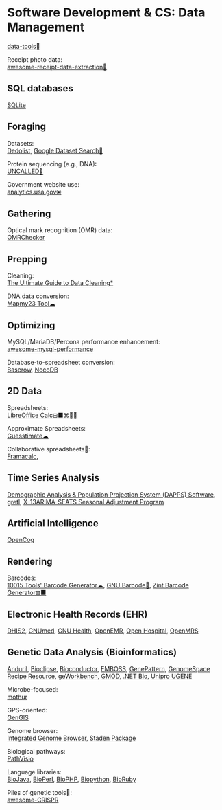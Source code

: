 # Software Development & CS: Data Management

[data-tools💩](https://github.com/victorcouste/data-tools)

Receipt photo data:  
[awesome-receipt-data-extraction💩](https://github.com/VictorAtPL/awesome-receipt-data-extraction)

## SQL databases

[SQLite](https://sqlite.org/index.html)

## Foraging

Datasets:  
[Dedolist](https://dedolist.com/),
[Google Dataset Search🧛](https://datasetsearch.research.google.com/)

Protein sequencing (e.g., DNA):  
[UNCALLED🐍](https://github.com/skovaka/UNCALLED)

Government website use:  
[analytics.usa.gov⦿](https://analytics.usa.gov/)

## Gathering

Optical mark recognition (OMR) data:  
[OMRChecker](https://github.com/Udayraj123/OMRChecker)

## Prepping

Cleaning:  
[The Ultimate Guide to Data Cleaning*](https://towardsdatascience.com/the-ultimate-guide-to-data-cleaning-3969843991d4)

DNA data conversion:  
[Mapmy23 Tool☁](http://www.mapmy23.com/tools/ancestry_ftdna_fix.php)

## Optimizing

MySQL/MariaDB/Percona performance enhancement:  
[awesome-mysql-performance](https://github.com/Releem/awesome-mysql-performance)

Database-to-spreadsheet conversion:  
[Baserow](https://baserow.io/),
[NocoDB](https://nocodb.com/)

## 2D Data

Spreadsheets:  
[LibreOffice Calc⊞■⌘🐧🆓](https://www.libreoffice.org/)

Approximate Spreadsheets:  
[Guesstimate☁](https://www.getguesstimate.com/)

Collaborative spreadsheets🤝:  
[Framacalc](https://framacalc.org/),

## Time Series Analysis

[Demographic Analysis & Population Projection System (DAPPS) Software](https://www.census.gov/data/software/dapps.html),
[gretl](http://gretl.sourceforge.net/),
[X-13ARIMA-SEATS Seasonal Adjustment Program](https://www.census.gov/data/software/x13as.html)

## Artificial Intelligence

[OpenCog](https://opencog.org/)

## Rendering

Barcodes:  
[10015 Tools' Barcode Generator☁](https://10015.io/tools/barcode-generator),
[GNU Barcode🐧](https://www.gnu.org/software/barcode/),
[Zint Barcode Generator⊞■](https://sourceforge.net/projects/zint/)

## Electronic Health Records (EHR)

[DHIS2](https://dhis2.org/), [GNUmed](https://www.gnumed.de/documentation/), [GNU Health](https://www.gnuhealth.org/), [OpenEMR](https://www.open-emr.org/), [Open Hospital](https://www.open-hospital.org/), [OpenMRS](https://openmrs.org/)

## Genetic Data Analysis (Bioinformatics)

[Anduril](https://anduril.org/site/),
[Bioclipse](https://www.bioclipse.net/),
[Bioconductor](https://www.bioconductor.org/),
[EMBOSS](http://emboss.open-bio.org/),
[GenePattern](https://www.genepattern.org/),
[GenomeSpace Recipe Resource](https://recipes.genomespace.org/),
[geWorkbench](https://wiki.c2b2.columbia.edu/workbench/index.php/Home),
[GMOD](http://gmod.org/wiki/Main_Page),
[.NET Bio](https://github.com/dotnetbio/bio),
[Unipro UGENE](https://ugene.net/)

Microbe-focused:  
[mothur](https://mothur.org/)

GPS-oriented:  
[GenGIS](https://beikolab.cs.dal.ca/gengis/Main_Page)

Genome browser:  
[Integrated Genome Browser](https://bioviz.org/),
[Staden Package](https://staden.sourceforge.net/)

Biological pathways:  
[PathVisio](https://pathvisio.org/)

Language libraries:  
[BioJava](https://biojava.org/),
[BioPerl](https://bioperl.org/),
[BioPHP](https://biophp.org/),
[Biopython](https://biopython.org/),
[BioRuby](http://bioruby.org/)

Piles of genetic tools💩:  
[awesome-CRISPR](https://github.com/davidliwei/awesome-CRISPR)
